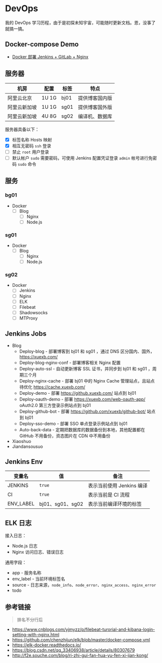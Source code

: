 # DevOps
我的 DevOps 学习历程，由于是初探未知宇宙，可能随时更新文档。恩，没事了就搞一搞。

## Docker-compose Demo

- [Docker 部署 Jenkins + GitLab + Nginx](./jenkins-gitlab-nginx)

## 服务器

机房 | 配置 | 标签 | 特点
--- | --- | --- | ---
阿里云北京 | 1U 1G | bj01 | 提供博客国内版
阿里云新加坡 | 1U 1G | sg01 | 提供博客国外版
阿里云新加坡 | 4U 8G | sg02 | 编译机、数据库

服务器具备以下：

- [x] 标签名称 Hosts 映射
- [x] 相互无密码 `ssh` 登录
- [ ] 禁止 `root` 用户登录
- [ ] 默认帐户 `sudo` 需要密码，可使用 Jenkins 配置凭证登录 `admin` 帐号进行免密码 `sudo` 命令

## 服务

### bg01
- Docker
    - [ ] Blog
        - [ ] Nginx
        - [ ] Node.js

### sg01
- Docker
    - [ ] Blog
        - [ ] Nginx
        - [ ] Node.js

### sg02

- Docker
    - [ ] Jenkins
    - [ ] Nginx
    - [ ] ELK
    - [ ] Filebeat
    - [ ] Shadowsocks
    - [ ] MTProxy

## Jenkins Jobs

- Blog
    - Deploy-blog - 部署博客到 bj01 和 sg01 ，通过 DNS 区分国内、国外，<https://xuexb.com/>
    - Deploy-blog-nginx-conf - 部署博客相关 Nginx 配置
    - Deploy-auto-ssl - 自动更新博客 SSL 证书，并同步到 bj01 和 sg01 ，周期三个月
    - Deploy-nginx-cache - 部署 bj01 中的 Nginx Cache 管理站点，且站点待优化 <https://cache.xuexb.com/>
    - Deploy-demo - 部署 <https://github.xuexb.com/> 站点到 bj01
    - Deploy-oauth-demo - 部署 <https://xuexb.com/web-oauth-app/> oAuth2.0 第三方登录示例站点到 bj01
    - Deploy-github-bot - 部署 <https://github.com/xuexb/github-bot/> 站点到 bj01
    - Deploy-sso-demo - 部署 SSO 单点登录示例站点到 bj01
    - Auto-back-data - 定期把数据库的数据备份到本地，其他配置都在 GitHub 不用备份，资态图片在 CDN 中不用备份
- Xiaoshuo
- Jiandansousuo

## Jenkins Env

变量名 | 值 | 备注
--- | --- | ---
JENKINS | `true` | 表示当前使用 Jenkins 编译
CI | `true` | 表示当前是 CI 流程
ENV_LABEL | bj01、sg01、sg02 | 表示当前编译环境的标签

## ELK 日志

接入日志：

- Node.js 日志
- Nginx 访问日志、错误日志

通用字段：

- app - 服务名称
- env_label - 当前环境标签名
- source - 日志来源，`node_info`、`node_error`、`nginx_access`、`nginx_error`
- todo

## 参考链接

> 排名不分行后

- <https://www.cnblogs.com/yjmyzz/p/filebeat-turorial-and-kibana-login-setting-with-nginx.html>
- <https://github.com/chenzhijun/elk/blob/master/docker-compose.yml>
- <https://elk-docker.readthedocs.io/>
- <https://blog.csdn.net/qq_33406938/article/details/80307679>
- <http://f2e.souche.com/blog/ri-zhi-gui-fan-hua-yu-fen-xi-jian-kong/>
